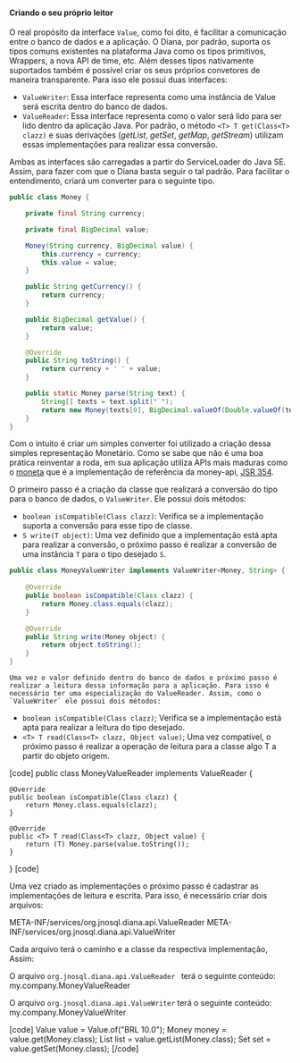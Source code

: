 #### Criando o seu próprio leitor


O real propósito da interface `Value`, como foi dito, é facilitar a comunicação entre o banco de dados e a aplicação. O Diana, por padrão, suporta os tipos comuns existentes na plataforma Java como os tipos primitivos, Wrappers, a nova API de time, etc. Além desses tipos nativamente suportados também é possível criar os seus próprios convetores de maneira transparente. Para isso ele possui duas interfaces:


* `ValueWriter`: Essa interface representa como uma instância de Value será escrita dentro do banco de dados.
* `ValueReader`: Essa interface representa como o valor será lido para ser lido dentro da aplicação Java. Por padrão, o método `<T> T get(Class<T> clazz)` e suas derivações (*getList*, *getSet*, *getMap*, *getStream*) utilizam essas implementações para realizar essa conversão.

Ambas as interfaces são carregadas a partir do ServiceLoader do Java SE. Assim, para fazer com que o Diana basta seguir o tal padrão. Para facilitar o entendimento, criará um converter para o seguinte tipo.

```java
public class Money { 

    private final String currency; 

    private final BigDecimal value; 

    Money(String currency, BigDecimal value) { 
        this.currency = currency; 
        this.value = value; 
    } 

    public String getCurrency() { 
        return currency; 
    } 

    public BigDecimal getValue() { 
        return value; 
    } 

    @Override 
    public String toString() { 
        return currency + ' ' + value; 
    } 

    public static Money parse(String text) { 
        String[] texts = text.split(" "); 
        return new Money(texts[0], BigDecimal.valueOf(Double.valueOf(texts[1]))); 
    } 
}
```

Com o intuito é criar um simples converter foi utilizado a criação dessa simples representação Monetário. Como se sabe que não é uma boa prática reinventar a roda, em sua aplicação utiliza APIs mais maduras como o [moneta](https://github.com/JavaMoney) que é a implementação de referência da money-api, [JSR 354](https://jcp.org/en/jsr/detail?id=354).


O primeiro passo é a criação da classe que realizará a conversão do tipo para o banco de dados, o `ValueWriter`. Ele possui dois métodos:

* `boolean isCompatible(Class clazz)`: Verifica se a implementação suporta a conversão para esse tipo de classe.
* `S write(T object)`: Uma vez definido que a implementação está apta para realizar a conversão, o próximo passo é realizar a conversão de uma instância `T` para o tipo desejado `S`.


```java
public class MoneyValueWriter implements ValueWriter<Money, String> { 
    
    @Override 
    public boolean isCompatible(Class clazz) { 
        return Money.class.equals(clazz); 
    } 

    @Override 
    public String write(Money object) { 
        return object.toString(); 
    } 
}
```

    Uma vez o valor definido dentro do banco de dados o próximo passo é realizar a leitura dessa informação para a aplicação. Para isso é necessário ter uma especialização do ValueReader. Assim, como o `ValueWriter` ele possui dois métodos:

* `boolean isCompatible(Class clazz)`; Verifica se a implementação está apta para realizar a leitura do tipo desejado.
* `<T> T read(Class<T> clazz, Object value)`; Uma vez compatível, o próximo passo é realizar a operação de leitura para a classe algo T a partir do objeto origem.

[code]
public class MoneyValueReader implements ValueReader { 

    @Override 
    public boolean isCompatible(Class clazz) { 
        return Money.class.equals(clazz); 
    } 

    @Override 
    public <T> T read(Class<T> clazz, Object value) { 
        return (T) Money.parse(value.toString()); 
    } 
}
[code]




Uma vez criado as implementações o próximo passo é cadastrar as implementações de leitura e escrita. Para isso, é necessário criar dois arquivos:

META-INF/services/org.jnosql.diana.api.ValueReader 
META-INF/services/org.jnosql.diana.api.ValueWriter

Cada arquivo terá o caminho e a classe da respectiva implementação, Assim:

O arquivo `org.jnosql.diana.api.ValueReader ` terá o seguinte conteúdo:
my.company.MoneyValueReader

O arquivo `org.jnosql.diana.api.ValueWriter` terá o seguinte conteúdo:
my.company.MoneyValueWriter


[code]
Value value = Value.of("BRL 10.0"); 
Money money = value.get(Money.class); 
List<Money> list = value.getList(Money.class); 
Set<Money> set = value.getSet(Money.class);
[/code]
